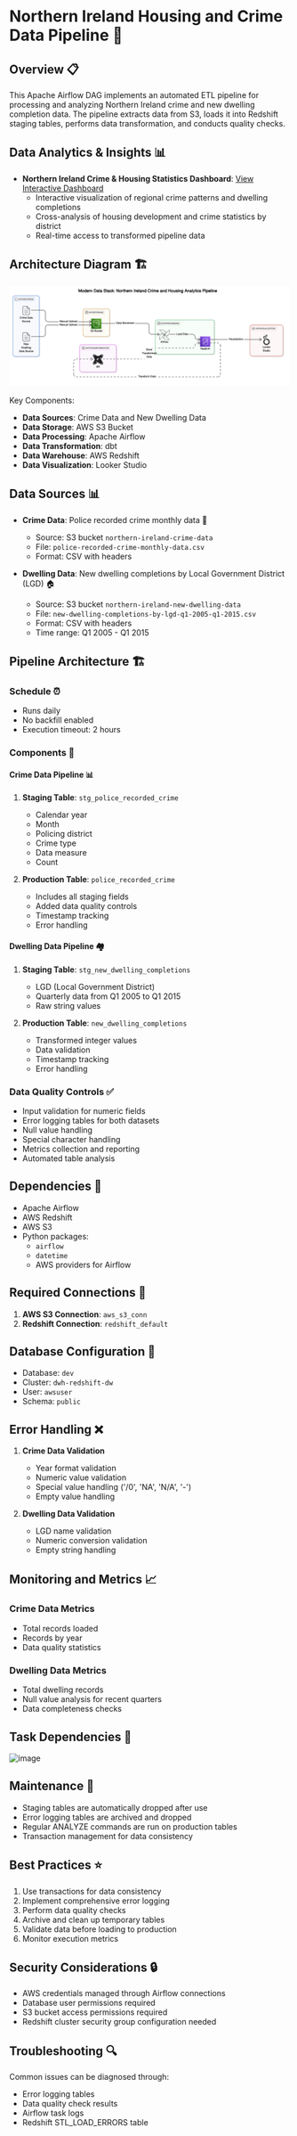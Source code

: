 # Northern Ireland Housing and Crime Data Pipeline 🏰

## Overview 📋
This Apache Airflow DAG implements an automated ETL pipeline for processing and analyzing Northern Ireland crime and new dwelling completion data. The pipeline extracts data from S3, loads it into Redshift staging tables, performs data transformation, and conducts quality checks.

## Data Analytics & Insights 📊
- **Northern Ireland Crime & Housing Statistics Dashboard**: [View Interactive Dashboard](https://lookerstudio.google.com/reporting/00d16ee0-71be-4de6-92df-f6739064cfd9/page/bxxPE#) 
  - Interactive visualization of regional crime patterns and dwelling completions
  - Cross-analysis of housing development and crime statistics by district
  - Real-time access to transformed pipeline data
 
## Architecture Diagram 🏗️
![Modern Data Stack: Northern Ireland Crime and Housing Analytics Pipeline](architecture.png)

Key Components:
- **Data Sources**: Crime Data and New Dwelling Data
- **Data Storage**: AWS S3 Bucket
- **Data Processing**: Apache Airflow
- **Data Transformation**: dbt
- **Data Warehouse**: AWS Redshift
- **Data Visualization**: Looker Studio

## Data Sources 📊
- **Crime Data**: Police recorded crime monthly data 👮
  - Source: S3 bucket `northern-ireland-crime-data`
  - File: `police-recorded-crime-monthly-data.csv`
  - Format: CSV with headers

- **Dwelling Data**: New dwelling completions by Local Government District (LGD) 🏠
  - Source: S3 bucket `northern-ireland-new-dwelling-data`
  - File: `new-dwelling-completions-by-lgd-q1-2005-q1-2015.csv`
  - Format: CSV with headers
  - Time range: Q1 2005 - Q1 2015

## Pipeline Architecture 🏗️

### Schedule ⏰
- Runs daily
- No backfill enabled
- Execution timeout: 2 hours

### Components 🔧

#### Crime Data Pipeline 📊
1. **Staging Table**: `stg_police_recorded_crime`
   - Calendar year
   - Month
   - Policing district
   - Crime type
   - Data measure
   - Count

2. **Production Table**: `police_recorded_crime`
   - Includes all staging fields
   - Added data quality controls
   - Timestamp tracking
   - Error handling

#### Dwelling Data Pipeline 🏘️
1. **Staging Table**: `stg_new_dwelling_completions`
   - LGD (Local Government District)
   - Quarterly data from Q1 2005 to Q1 2015
   - Raw string values

2. **Production Table**: `new_dwelling_completions`
   - Transformed integer values
   - Data validation
   - Timestamp tracking
   - Error handling

### Data Quality Controls ✅
- Input validation for numeric fields
- Error logging tables for both datasets
- Null value handling
- Special character handling
- Metrics collection and reporting
- Automated table analysis

## Dependencies 🔗
- Apache Airflow
- AWS Redshift
- AWS S3
- Python packages:
  - `airflow`
  - `datetime`
  - AWS providers for Airflow

## Required Connections 🔌
1. **AWS S3 Connection**: `aws_s3_conn`
2. **Redshift Connection**: `redshift_default`

## Database Configuration 💾
- Database: `dev`
- Cluster: `dwh-redshift-dw`
- User: `awsuser`
- Schema: `public`

## Error Handling ❌
1. **Crime Data Validation**
   - Year format validation
   - Numeric value validation
   - Special value handling ('/0', 'NA', 'N/A', '-')
   - Empty value handling

2. **Dwelling Data Validation**
   - LGD name validation
   - Numeric conversion validation
   - Empty string handling

## Monitoring and Metrics 📈
### Crime Data Metrics
- Total records loaded
- Records by year
- Data quality statistics

### Dwelling Data Metrics
- Total dwelling records
- Null value analysis for recent quarters
- Data completeness checks

## Task Dependencies 🔄

![image](https://github.com/user-attachments/assets/837cb3d7-968d-4f58-b342-29e805053469)


## Maintenance 🔧
- Staging tables are automatically dropped after use
- Error logging tables are archived and dropped
- Regular ANALYZE commands are run on production tables
- Transaction management for data consistency

## Best Practices ⭐
1. Use transactions for data consistency
2. Implement comprehensive error logging
3. Perform data quality checks
4. Archive and clean up temporary tables
5. Validate data before loading to production
6. Monitor execution metrics

## Security Considerations 🔒
- AWS credentials managed through Airflow connections
- Database user permissions required
- S3 bucket access permissions required
- Redshift cluster security group configuration needed

## Troubleshooting 🔍
Common issues can be diagnosed through:
- Error logging tables
- Data quality check results
- Airflow task logs
- Redshift STL_LOAD_ERRORS table
